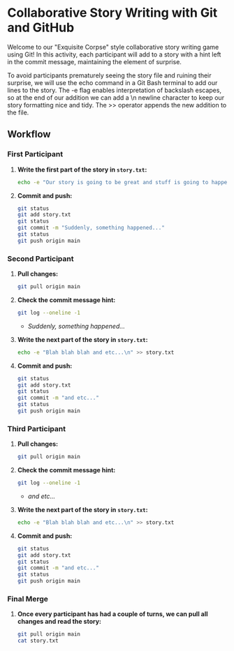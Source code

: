 # Collaborative Story Writing with Git and GitHub

Welcome to our "Exquisite Corpse" style collaborative story writing game using Git! In this activity, each participant will add to a story with a hint left in the commit message, maintaining the element of surprise.

To avoid participants prematurely seeing the story file and ruining their surprise, we will use the echo command in a Git Bash terminal to add our lines to the story. The -e flag enables interpretation of backslash escapes, so at the end of our addition we can add a \n newline character to keep our story formatting nice and tidy. The >> operator appends the new addition to the file. 

## Workflow

### First Participant

1. **Write the first part of the story in `story.txt`:**

    ```bash
    echo -e "Our story is going to be great and stuff is going to happen. Suddenly, something happened... \n" >> story.txt
    ```

2. **Commit and push:**

    ```bash
    git status
    git add story.txt
    git status
    git commit -m "Suddenly, something happened..."
    git status
    git push origin main
    ```

### Second Participant

1. **Pull changes:**

    ```bash
    git pull origin main
    ```

2. **Check the commit message hint:**
    ```bash
    git log --oneline -1
    ```
    - _Suddenly, something happened..._

3. **Write the next part of the story in `story.txt`:**

    ```bash
    echo -e "Blah blah blah and etc...\n" >> story.txt
    ```

4. **Commit and push:**

    ```bash
    git status
    git add story.txt
    git status
    git commit -m "and etc..."
    git status
    git push origin main
    ```

### Third Participant

1. **Pull changes:**

    ```bash
    git pull origin main
    ```

2. **Check the commit message hint:**
    ```bash
    git log --oneline -1
    ```
    - _and etc..._

3. **Write the next part of the story in `story.txt`:**

    ```bash
    echo -e "Blah blah blah and etc...\n" >> story.txt
    ```

4. **Commit and push:**

    ```bash
    git status
    git add story.txt
    git status
    git commit -m "and etc..."
    git status
    git push origin main
    ```

### Final Merge

1. **Once every participant has had a couple of turns, we can pull all changes and read the story:**

    ```bash
    git pull origin main
    cat story.txt
    ```
